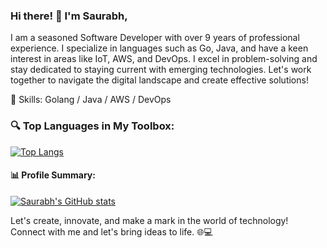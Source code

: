 ### Hi there! 👋 I'm Saurabh,
I am a seasoned Software Developer with over 9 years of professional experience. I specialize in languages such as Go, Java, and have a keen interest in areas like IoT, AWS, and DevOps. I excel in problem-solving and stay dedicated to staying current with emerging technologies. Let's work together to navigate the digital landscape and create effective solutions!

🚀 Skills: Golang / Java / AWS / DevOps
### 🔍 Top Languages in My Toolbox:

[![Top Langs](https://github-readme-stats.vercel.app/api/top-langs/?username=belwals&hide_progress=true&show_icons=true&theme=radical)](https://github.com/belwals)

#### 📊 Profile Summary:
[![Saurabh's GitHub stats](https://github-readme-stats.vercel.app/api?username=belwals&show_icons=true&theme=radical)](https://github.com/belwals)



Let's create, innovate, and make a mark in the world of technology! Connect with me and let's bring ideas to life. 🌐💻

<!--
- 👯 I’m looking to collaborate on ...
- 🤔 I’m looking for help with ...
- 💬 Ask me about ...
- 📫 How to reach me: ...
- 😄 Pronouns: ...
- ⚡ Fun fact: ...
-->
